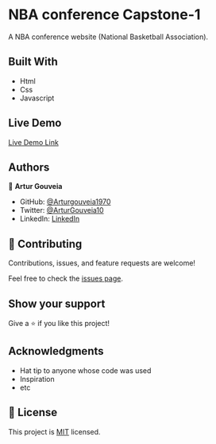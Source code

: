 # NBA conference Capstone-1

A NBA conference website (National Basketball Association).

## Built With

- Html
- Css
- Javascript

## Live Demo

[Live Demo Link](https://livedemo.com)

## Authors

👤 **Artur Gouveia**

- GitHub: [@Arturgouveia1970](https://github.com/Arturgouveia1970)
- Twitter: [@ArturGouveia10](https://twitter.com/twitterhandle)
- LinkedIn: [LinkedIn](www.linkedin.com/in/artur-gouveia-323868197)

## 🤝 Contributing

Contributions, issues, and feature requests are welcome!

Feel free to check the [issues page](../../issues/).

## Show your support

Give a ⭐️ if you like this project!

## Acknowledgments

- Hat tip to anyone whose code was used
- Inspiration
- etc

## 📝 License

This project is [MIT](./MIT.md) licensed.
